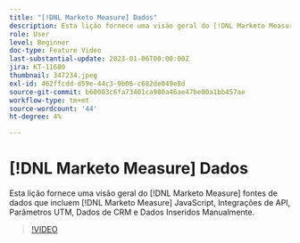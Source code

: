```yaml
---
title: "[!DNL Marketo Measure] Dados"
description: Esta lição fornece uma visão geral do [!DNL Marketo Measure] fontes de dados que incluem [!DNL Marketo Measure] JavaScript, Integrações de API, Parâmetros UTM, Dados de CRM e Dados Inseridos Manualmente.
role: User
level: Beginner
doc-type: Feature Video
last-substantial-update: 2023-01-06T00:00:00Z
jira: KT-11680
thumbnail: 347234.jpeg
exl-id: 462ffcdd-d59e-44c3-9b06-c682de049e8d
source-git-commit: b60003c6fa73401ca980a46ae47be00a1bb457ae
workflow-type: tm+mt
source-wordcount: '44'
ht-degree: 4%

---
```


# [!DNL Marketo Measure] Dados

Esta lição fornece uma visão geral do [!DNL Marketo Measure] fontes de dados que incluem [!DNL Marketo Measure] JavaScript, Integrações de API, Parâmetros UTM, Dados de CRM e Dados Inseridos Manualmente.

>[!VIDEO](https://video.tv.adobe.com/v/347234/?quality=12&learn=on)
